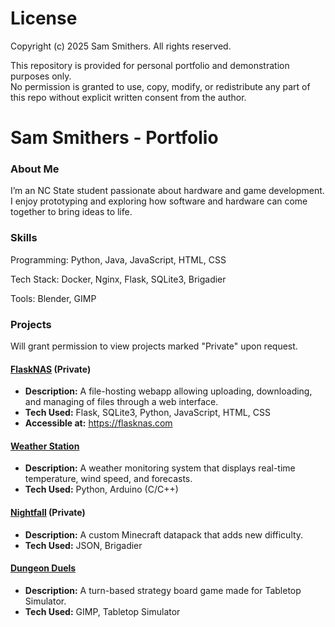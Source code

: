 # License

Copyright (c) 2025 Sam Smithers. All rights reserved.

This repository is provided for personal portfolio and demonstration purposes only.  
No permission is granted to use, copy, modify, or redistribute any part of this repo without explicit written consent from the author.

# Sam Smithers - Portfolio

### About Me
I’m an NC State student passionate about hardware and game development. I enjoy prototyping and exploring how software and hardware can come together to bring ideas to life.


### Skills
Programming: Python, Java, JavaScript, HTML, CSS

Tech Stack: Docker, Nginx, Flask, SQLite3, Brigadier

Tools: Blender, GIMP

### Projects
Will grant permission to view projects marked "Private" upon request.

#### [FlaskNAS](https://github.com/Tebsickle/FlaskNAS) (Private)
- **Description:** A file-hosting webapp allowing uploading, downloading, and managing of files through a web interface.
- **Tech Used:** Flask, SQLite3, Python, JavaScript, HTML, CSS
- **Accessible at:** https://flasknas.com

#### [Weather Station](https://github.com/Tebsickle/Portfolio/tree/main/Weather%20Station)
- **Description:** A weather monitoring system that displays real-time temperature, wind speed, and forecasts.
- **Tech Used:** Python, Arduino (C/C++)

#### [Nightfall](https://github.com/Tebsickle/Nightfall) (Private)
- **Description:** A custom Minecraft datapack that adds new difficulty.
- **Tech Used:** JSON, Brigadier

#### [Dungeon Duels](https://github.com/Tebsickle/Dungeon-Duels)
- **Description:** A turn-based strategy board game made for Tabletop Simulator.
- **Tech Used:** GIMP, Tabletop Simulator
